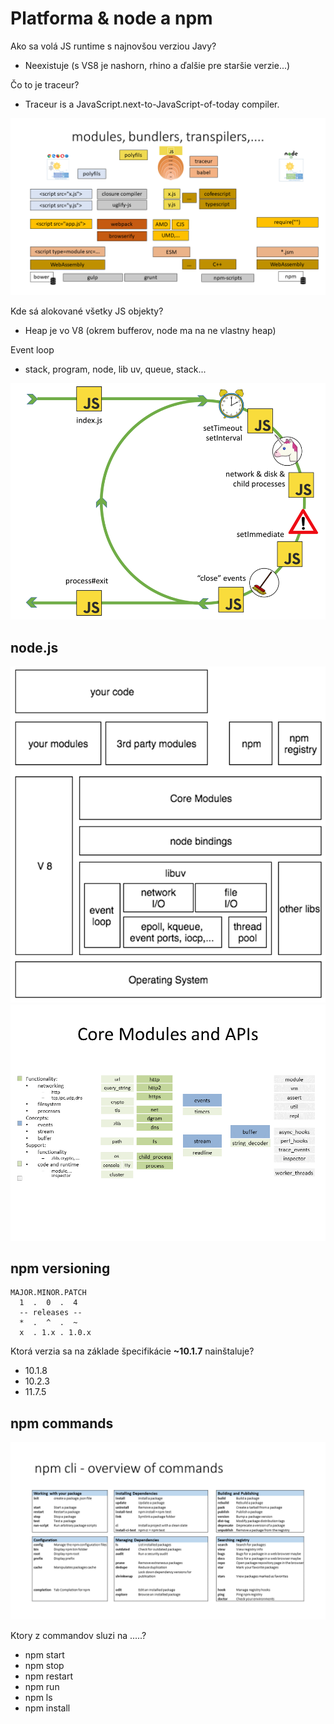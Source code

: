 # Platforma & node a npm

Ako sa volá JS runtime s najnovšou verziou Javy?
- Neexistuje (s VS8 je nashorn, rhino a ďalšie pre staršie verzie...)

Čo to je traceur?
- Traceur is a JavaScript.next-to-JavaScript-of-today compiler.

![](images/01-platformy.png)

Kde sá alokované všetky JS objekty?
- Heap je vo V8 (okrem bufferov, node ma na ne vlastny heap)

Event loop
- stack, program, node, lib uv, queue, stack...

![](images/01-event-loop.png)

## node.js
![](images/01-node_js.png)
![](images/01-node-core-modules.png)

## npm versioning
```
MAJOR.MINOR.PATCH
  1  .  0  .  4 
  -- releases --
  *  .  ^  .  ~ 
  x  . 1.x . 1.0.x
```

Ktorá verzia sa na základe špecifikácie **~10.1.7** nainštaluje?
- 10.1.8
- 10.2.3
- 11.7.5

## npm commands

![](images/01-npm-cli-commands.png)

Ktory z commandov sluzi na .....?
- npm start
- npm stop
- npm restart
- npm run
- npm ls
- npm install